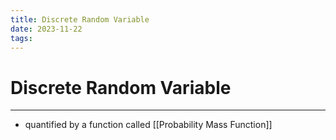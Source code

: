 ```yaml
---
title: Discrete Random Variable
date: 2023-11-22
tags:
---
```


# Discrete Random Variable

---

- quantified by a function called [[Probability Mass Function]]